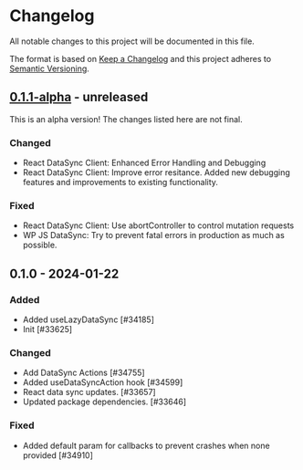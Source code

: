# Changelog

All notable changes to this project will be documented in this file.

The format is based on [Keep a Changelog](https://keepachangelog.com/en/1.0.0/)
and this project adheres to [Semantic Versioning](https://semver.org/spec/v2.0.0.html).

## [0.1.1-alpha] - unreleased

This is an alpha version! The changes listed here are not final.

### Changed
- React DataSync Client: Enhanced Error Handling and Debugging
- React DataSync Client: Improve error resitance. Added new debugging features and improvements to existing functionality.

### Fixed
- React DataSync Client: Use abortController to control mutation requests
- WP JS DataSync: Try to prevent fatal errors in production as much as possible.

## 0.1.0 - 2024-01-22
### Added
- Added useLazyDataSync [#34185]
- Init [#33625]

### Changed
- Add DataSync Actions [#34755]
- Added useDataSyncAction hook [#34599]
- React data sync updates. [#33657]
- Updated package dependencies. [#33646]

### Fixed
- Added default param for callbacks to prevent crashes when none provided [#34910]

[0.1.1-alpha]: https://github.com/Automattic/jetpack-react-data-sync-client/compare/v0.1.0...v0.1.1-alpha
